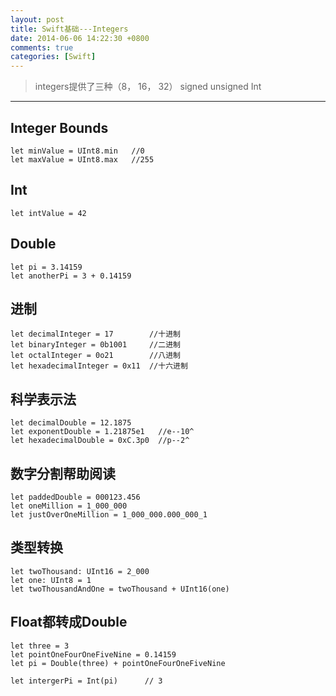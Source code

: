 ```yaml
---
layout: post
title: Swift基础---Integers
date: 2014-06-06 14:22:30 +0800
comments: true
categories: [Swift]
---
```



>integers提供了三种（8， 16， 32） signed unsigned Int

---
## Integer Bounds

    let minValue = UInt8.min   //0
    let maxValue = UInt8.max   //255


## Int

    let intValue = 42

## Double

    let pi = 3.14159
    let anotherPi = 3 + 0.14159

## 进制

    let decimalInteger = 17        //十进制
    let binaryInteger = 0b1001     //二进制
    let octalInteger = 0o21        //八进制
    let hexadecimalInteger = 0x11  //十六进制

## 科学表示法

    let decimalDouble = 12.1875
    let exponentDouble = 1.21875e1   //e--10^
    let hexadecimalDouble = 0xC.3p0  //p--2^

## 数字分割帮助阅读

    let paddedDouble = 000123.456
    let oneMillion = 1_000_000
    let justOverOneMillion = 1_000_000.000_000_1

## 类型转换

    let twoThousand: UInt16 = 2_000
    let one: UInt8 = 1
    let twoThousandAndOne = twoThousand + UInt16(one)

## Float都转成Double

    let three = 3
    let pointOneFourOneFiveNine = 0.14159
    let pi = Double(three) + pointOneFourOneFiveNine

    let intergerPi = Int(pi)      // 3
